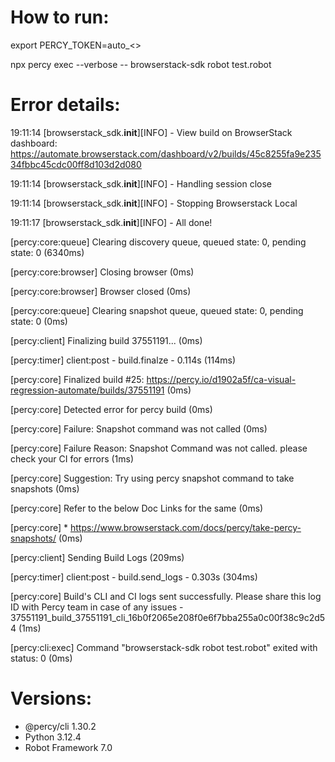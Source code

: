 # How to run:
   export PERCY_TOKEN=auto_<>

   npx percy exec --verbose -- browserstack-sdk robot test.robot
   
# Error details:

19:11:14 [browserstack_sdk.__init__][INFO] - View build on BrowserStack dashboard: https://automate.browserstack.com/dashboard/v2/builds/45c8255fa9e23534fbbc45cdc00ff8d103d2d080

19:11:14 [browserstack_sdk.__init__][INFO] - Handling session close

19:11:14 [browserstack_sdk.__init__][INFO] - Stopping Browserstack Local

19:11:17 [browserstack_sdk.__init__][INFO] - All done!

[percy:core:queue] Clearing discovery queue, queued state: 0, pending state: 0 (6340ms)

[percy:core:browser] Closing browser (0ms)

[percy:core:browser] Browser closed (0ms)

[percy:core:queue] Clearing snapshot queue, queued state: 0, pending state: 0 (0ms)

[percy:client] Finalizing build 37551191... (0ms)

[percy:timer] client:post - build.finalze - 0.114s (114ms)

[percy:core] Finalized build #25: https://percy.io/d1902a5f/ca-visual-regression-automate/builds/37551191 (0ms)

[percy:core] Detected error for percy build (0ms)

[percy:core] Failure: Snapshot command was not called (0ms)

[percy:core] Failure Reason: Snapshot Command was not called. please check your CI for errors (1ms)

[percy:core] Suggestion: Try using percy snapshot command to take snapshots (0ms)

[percy:core] Refer to the below Doc Links for the same (0ms)

[percy:core] * https://www.browserstack.com/docs/percy/take-percy-snapshots/ (0ms)

[percy:client] Sending Build Logs (209ms)

[percy:timer] client:post - build.send_logs - 0.303s (304ms)

[percy:core] Build's CLI and CI logs sent successfully. Please share this log ID with Percy team in case of any issues - 37551191_build_37551191_cli_16b0f2065e208f0e6f7bba255a0c00f38c9c2d54 (1ms)

[percy:cli:exec] Command "browserstack-sdk robot test.robot" exited with status: 0 (0ms)



# Versions: 

- @percy/cli 1.30.2
- Python 3.12.4
- Robot Framework 7.0 
